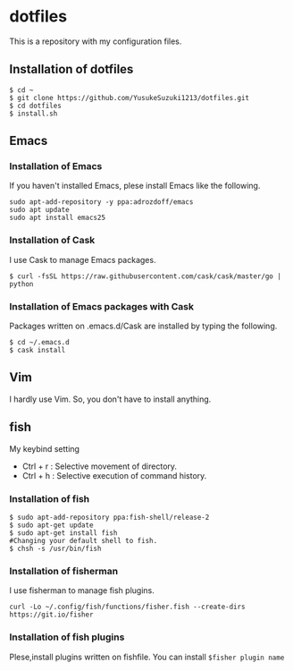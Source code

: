 # dotfiles
This is a repository with my configuration files.
## Installation of dotfiles
```shell
$ cd ~
$ git clone https://github.com/YusukeSuzuki1213/dotfiles.git
$ cd dotfiles
$ install.sh
```

## Emacs
### Installation of Emacs
If you haven't installed Emacs, plese install Emacs like the following.
```shell
sudo apt-add-repository -y ppa:adrozdoff/emacs
sudo apt update
sudo apt install emacs25
```

### Installation of Cask
I use Cask to manage Emacs packages.
```shell
$ curl -fsSL https://raw.githubusercontent.com/cask/cask/master/go | python
```

### Installation of Emacs packages with Cask
Packages written on .emacs.d/Cask are installed by typing the following.
```shell
$ cd ~/.emacs.d
$ cask install
```

## Vim
I hardly use Vim. So, you don't have to install anything.

## fish
My keybind setting
* Ctrl + r : Selective movement of directory.  
* Ctrl + h : Selective execution of command history.

### Installation of fish
```shell
$ sudo apt-add-repository ppa:fish-shell/release-2
$ sudo apt-get update
$ sudo apt-get install fish
#Changing your default shell to fish.
$ chsh -s /usr/bin/fish
```

### Installation of fisherman
I use fisherman to manage fish plugins.
```shell
curl -Lo ~/.config/fish/functions/fisher.fish --create-dirs https://git.io/fisher
```

### Installation of fish plugins
Plese,install plugins written on fishfile. You can install `$fisher plugin name`
